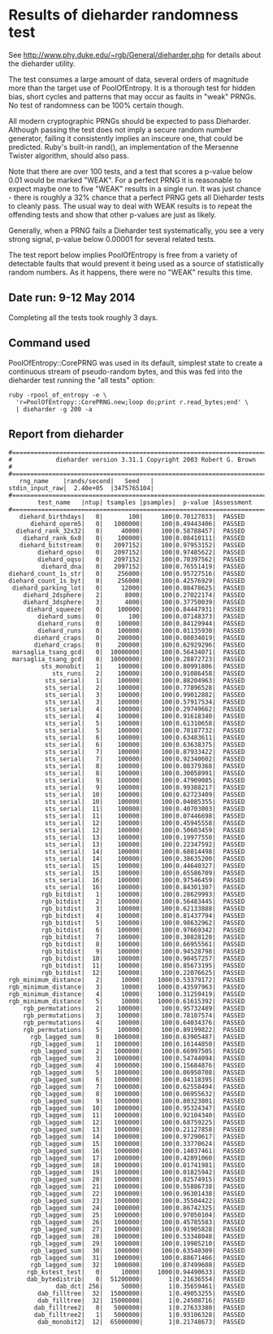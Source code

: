 # Results of dieharder randomness test

See http://www.phy.duke.edu/~rgb/General/dieharder.php for details about
the dieharder utility.

The test consumes a large amount of data, several orders of magnitude
more than the target use of PoolOfEntropy. It is a thorough test
for hidden bias, short cycles and patterns that may occur as faults
in "weak" PRNGs. No test of randomness can be 100% certain though.

All modern cryptographic PRNGs should be expected to pass Dieharder. Although
passing the test does not imply a secure random number generator, failing
it consistently implies an insceure one, that could be predicted.
Ruby's built-in rand(), an implementation of the Mersenne Twister algorithm,
should also pass.

Note that there are over 100 tests, and a test that scores a p-value below
0.01 would be marked "WEAK". For a perfect PRNG it is reasonable to expect
maybe one to five "WEAK" results in a single run. It was just chance -
there is roughly a 32% chance that a perfect PRNG gets all Dieharder tests to
cleanly pass. The usual way to deal with WEAK results is to repeat the offending
tests and show that other p-values are just as likely.

Generally, when a PRNG fails a Dieharder test systematically, you see a
very strong signal, p-value below 0.00001 for several related tests.

The test report below implies PoolOfEntropy is free from a variety
of detectable faults that would prevent it being used as a source of
statistically random numbers. As it happens, there were no "WEAK" results
this time.

## Date run: 9-12 May 2014

Completing all the tests took roughly 3 days.

## Command used

PoolOfEntropy::CorePRNG was used in its default, simplest state to
create a continuous stream of pseudo-random bytes, and this was
fed into the dieharder test running the "all tests" option:

    ruby -rpool_of_entropy -e \
      'r=PoolOfEntropy::CorePRNG.new;loop do;print r.read_bytes;end' \
      | dieharder -g 200 -a

## Report from dieharder

    #=============================================================================#
    #            dieharder version 3.31.1 Copyright 2003 Robert G. Brown          #
    #=============================================================================#
       rng_name    |rands/second|   Seed   |
    stdin_input_raw|  2.40e+05  |3475765104|
    #=============================================================================#
            test_name   |ntup| tsamples |psamples|  p-value |Assessment
    #=============================================================================#
       diehard_birthdays|   0|       100|     100|0.70127033|  PASSED
          diehard_operm5|   0|   1000000|     100|0.49443406|  PASSED
      diehard_rank_32x32|   0|     40000|     100|0.58788457|  PASSED
        diehard_rank_6x8|   0|    100000|     100|0.08410111|  PASSED
       diehard_bitstream|   0|   2097152|     100|0.97953152|  PASSED
            diehard_opso|   0|   2097152|     100|0.97485622|  PASSED
            diehard_oqso|   0|   2097152|     100|0.70397562|  PASSED
             diehard_dna|   0|   2097152|     100|0.76551419|  PASSED
    diehard_count_1s_str|   0|    256000|     100|0.95727516|  PASSED
    diehard_count_1s_byt|   0|    256000|     100|0.42576929|  PASSED
     diehard_parking_lot|   0|     12000|     100|0.08478625|  PASSED
        diehard_2dsphere|   2|      8000|     100|0.27022174|  PASSED
        diehard_3dsphere|   3|      4000|     100|0.37750039|  PASSED
         diehard_squeeze|   0|    100000|     100|0.84447931|  PASSED
            diehard_sums|   0|       100|     100|0.07148373|  PASSED
            diehard_runs|   0|    100000|     100|0.84129944|  PASSED
            diehard_runs|   0|    100000|     100|0.01135930|  PASSED
           diehard_craps|   0|    200000|     100|0.08034019|  PASSED
           diehard_craps|   0|    200000|     100|0.62929296|  PASSED
     marsaglia_tsang_gcd|   0|  10000000|     100|0.56434071|  PASSED
     marsaglia_tsang_gcd|   0|  10000000|     100|0.28872723|  PASSED
             sts_monobit|   1|    100000|     100|0.80991806|  PASSED
                sts_runs|   2|    100000|     100|0.91086458|  PASSED
              sts_serial|   1|    100000|     100|0.88204963|  PASSED
              sts_serial|   2|    100000|     100|0.77896528|  PASSED
              sts_serial|   3|    100000|     100|0.99012882|  PASSED
              sts_serial|   3|    100000|     100|0.57917534|  PASSED
              sts_serial|   4|    100000|     100|0.29749662|  PASSED
              sts_serial|   4|    100000|     100|0.91618340|  PASSED
              sts_serial|   5|    100000|     100|0.61310658|  PASSED
              sts_serial|   5|    100000|     100|0.70187732|  PASSED
              sts_serial|   6|    100000|     100|0.63483611|  PASSED
              sts_serial|   6|    100000|     100|0.63638375|  PASSED
              sts_serial|   7|    100000|     100|0.87933422|  PASSED
              sts_serial|   7|    100000|     100|0.92340602|  PASSED
              sts_serial|   8|    100000|     100|0.08379368|  PASSED
              sts_serial|   8|    100000|     100|0.30058991|  PASSED
              sts_serial|   9|    100000|     100|0.47909085|  PASSED
              sts_serial|   9|    100000|     100|0.99388217|  PASSED
              sts_serial|  10|    100000|     100|0.62723409|  PASSED
              sts_serial|  10|    100000|     100|0.04085355|  PASSED
              sts_serial|  11|    100000|     100|0.40703003|  PASSED
              sts_serial|  11|    100000|     100|0.07446698|  PASSED
              sts_serial|  12|    100000|     100|0.45945558|  PASSED
              sts_serial|  12|    100000|     100|0.50603459|  PASSED
              sts_serial|  13|    100000|     100|0.19977550|  PASSED
              sts_serial|  13|    100000|     100|0.22347592|  PASSED
              sts_serial|  14|    100000|     100|0.68014498|  PASSED
              sts_serial|  14|    100000|     100|0.38635200|  PASSED
              sts_serial|  15|    100000|     100|0.44640327|  PASSED
              sts_serial|  15|    100000|     100|0.65586709|  PASSED
              sts_serial|  16|    100000|     100|0.97546459|  PASSED
              sts_serial|  16|    100000|     100|0.84301307|  PASSED
             rgb_bitdist|   1|    100000|     100|0.28629993|  PASSED
             rgb_bitdist|   2|    100000|     100|0.56483445|  PASSED
             rgb_bitdist|   3|    100000|     100|0.62133888|  PASSED
             rgb_bitdist|   4|    100000|     100|0.81437794|  PASSED
             rgb_bitdist|   5|    100000|     100|0.98632962|  PASSED
             rgb_bitdist|   6|    100000|     100|0.97669342|  PASSED
             rgb_bitdist|   7|    100000|     100|0.30828120|  PASSED
             rgb_bitdist|   8|    100000|     100|0.66955561|  PASSED
             rgb_bitdist|   9|    100000|     100|0.94528798|  PASSED
             rgb_bitdist|  10|    100000|     100|0.90457257|  PASSED
             rgb_bitdist|  11|    100000|     100|0.85673195|  PASSED
             rgb_bitdist|  12|    100000|     100|0.22076625|  PASSED
    rgb_minimum_distance|   2|     10000|    1000|0.53379172|  PASSED
    rgb_minimum_distance|   3|     10000|    1000|0.43597963|  PASSED
    rgb_minimum_distance|   4|     10000|    1000|0.31259419|  PASSED
    rgb_minimum_distance|   5|     10000|    1000|0.61615392|  PASSED
        rgb_permutations|   2|    100000|     100|0.95732489|  PASSED
        rgb_permutations|   3|    100000|     100|0.78107574|  PASSED
        rgb_permutations|   4|    100000|     100|0.64034376|  PASSED
        rgb_permutations|   5|    100000|     100|0.89199822|  PASSED
          rgb_lagged_sum|   0|   1000000|     100|0.63905487|  PASSED
          rgb_lagged_sum|   1|   1000000|     100|0.16144850|  PASSED
          rgb_lagged_sum|   2|   1000000|     100|0.66997505|  PASSED
          rgb_lagged_sum|   3|   1000000|     100|0.54744094|  PASSED
          rgb_lagged_sum|   4|   1000000|     100|0.15684876|  PASSED
          rgb_lagged_sum|   5|   1000000|     100|0.06950708|  PASSED
          rgb_lagged_sum|   6|   1000000|     100|0.04118395|  PASSED
          rgb_lagged_sum|   7|   1000000|     100|0.62558494|  PASSED
          rgb_lagged_sum|   8|   1000000|     100|0.06955632|  PASSED
          rgb_lagged_sum|   9|   1000000|     100|0.80323801|  PASSED
          rgb_lagged_sum|  10|   1000000|     100|0.95324347|  PASSED
          rgb_lagged_sum|  11|   1000000|     100|0.92104340|  PASSED
          rgb_lagged_sum|  12|   1000000|     100|0.68759225|  PASSED
          rgb_lagged_sum|  13|   1000000|     100|0.21127858|  PASSED
          rgb_lagged_sum|  14|   1000000|     100|0.97290617|  PASSED
          rgb_lagged_sum|  15|   1000000|     100|0.33770624|  PASSED
          rgb_lagged_sum|  16|   1000000|     100|0.14037461|  PASSED
          rgb_lagged_sum|  17|   1000000|     100|0.42891060|  PASSED
          rgb_lagged_sum|  18|   1000000|     100|0.01741981|  PASSED
          rgb_lagged_sum|  19|   1000000|     100|0.01825942|  PASSED
          rgb_lagged_sum|  20|   1000000|     100|0.82574915|  PASSED
          rgb_lagged_sum|  21|   1000000|     100|0.55886738|  PASSED
          rgb_lagged_sum|  22|   1000000|     100|0.96301438|  PASSED
          rgb_lagged_sum|  23|   1000000|     100|0.35504422|  PASSED
          rgb_lagged_sum|  24|   1000000|     100|0.86742325|  PASSED
          rgb_lagged_sum|  25|   1000000|     100|0.97050104|  PASSED
          rgb_lagged_sum|  26|   1000000|     100|0.45785583|  PASSED
          rgb_lagged_sum|  27|   1000000|     100|0.91905828|  PASSED
          rgb_lagged_sum|  28|   1000000|     100|0.53348048|  PASSED
          rgb_lagged_sum|  29|   1000000|     100|0.19985210|  PASSED
          rgb_lagged_sum|  30|   1000000|     100|0.63540309|  PASSED
          rgb_lagged_sum|  31|   1000000|     100|0.88671466|  PASSED
          rgb_lagged_sum|  32|   1000000|     100|0.87499608|  PASSED
         rgb_kstest_test|   0|     10000|    1000|0.94490633|  PASSED
         dab_bytedistrib|   0|  51200000|       1|0.21636554|  PASSED
                 dab_dct| 256|     50000|       1|0.35659461|  PASSED
            dab_filltree|  32|  15000000|       1|0.49053255|  PASSED
            dab_filltree|  32|  15000000|       1|0.24508716|  PASSED
           dab_filltree2|   0|   5000000|       1|0.27633380|  PASSED
           dab_filltree2|   1|   5000000|       1|0.93106328|  PASSED
            dab_monobit2|  12|  65000000|       1|0.21748673|  PASSED
